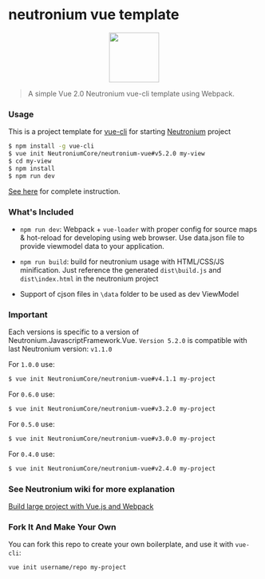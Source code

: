 # neutronium vue template
<p align="center"><img width="100"src="https://raw.githubusercontent.com/NeutroniumCore/neutronium-vue/master/template/src/assets/logo.png"></p>


> A simple Vue 2.0 Neutronium vue-cli template using Webpack. 

### Usage

This is a project template for [vue-cli](https://github.com/vuejs/vue-cli) for starting [Neutronium](https://github.com/NeutroniumCore/Neutronium) project

``` bash
$ npm install -g vue-cli
$ vue init NeutroniumCore/neutronium-vue#v5.2.0 my-view
$ cd my-view
$ npm install
$ npm run dev
```

[See here](https://github.com/NeutroniumCore/Neutronium/blob/master/Documentation/Content/Build_large_project_with_Vue.js_and_Webpack.md) for complete instruction.

### What's Included

- `npm run dev`: Webpack + `vue-loader` with proper config for source maps & hot-reload for developing using web browser. Use data.json file to provide viewmodel data to your application.

- `npm run build`: build for neutronium usage with HTML/CSS/JS minification. Just reference the generated `dist\build.js` and `dist\index.html` in the neutronium project

- Support of cjson files in `\data` folder to be used as dev ViewModel


### Important

Each versions is specific to a version of Neutronium.JavascriptFramework.Vue.
`Version 5.2.0` is compatible with last Neutronium version: `v1.1.0`

For `1.0.0` use:
``` bash
$ vue init NeutroniumCore/neutronium-vue#v4.1.1 my-project
```

For `0.6.0` use:
``` bash
$ vue init NeutroniumCore/neutronium-vue#v3.2.0 my-project
```

For `0.5.0` use:
``` bash
$ vue init NeutroniumCore/neutronium-vue#v3.0.0 my-project
```

For `0.4.0` use:
``` bash
$ vue init NeutroniumCore/neutronium-vue#v2.4.0 my-project
```

### See Neutronium wiki for more explanation
[Build large project with Vue.js and Webpack
](https://github.com/NeutroniumCore/Neutronium/blob/master/Documentation/Content/Build_large_project_with_Vue.js_and_Webpack.md)

### Fork It And Make Your Own

You can fork this repo to create your own boilerplate, and use it with `vue-cli`:

``` bash
vue init username/repo my-project
```
